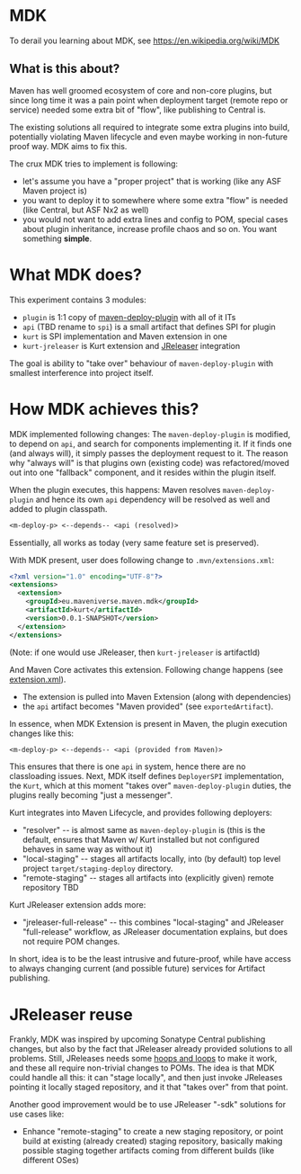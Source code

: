 # MDK

To derail you learning about MDK, see https://en.wikipedia.org/wiki/MDK

## What is this about?

Maven has well groomed ecosystem of core and non-core plugins, but since long time it was a pain point when deployment
target (remote repo or service) needed some extra bit of "flow", like publishing to Central is.

The existing solutions all required to integrate some extra plugins into build, potentially violating Maven lifecycle
and even maybe working in non-future proof way. MDK aims to fix this.

The crux MDK tries to implement is following:
* let's assume you have a "proper project" that is working (like any ASF Maven project is)
* you want to deploy it to somewhere where some extra "flow" is needed (like Central, but ASF Nx2 as well)
* you would not want to add extra lines and config to POM, special cases about plugin inheritance, increase profile
  chaos and so on. You want something **simple**.

# What MDK does?

This experiment contains 3 modules:
* `plugin` is 1:1 copy of [maven-deploy-plugin](https://github.com/apache/maven-deploy-plugin) with all of it ITs
* `api` (TBD rename to `spi`) is a small artifact that defines SPI for plugin
* `kurt` is SPI implementation and Maven extension in one
* `kurt-jreleaser` is Kurt extension and [JReleaser](https://jreleaser.org/) integration

The goal is ability to "take over" behaviour of `maven-deploy-plugin` with smallest interference into project itself.

# How MDK achieves this?

MDK implemented following changes: The `maven-deploy-plugin` is modified, to depend on `api`, and search for 
components implementing it. If it finds one (and always will), it simply passes the deployment request to it. The 
reason why "always will" is that plugins own (existing code) was refactored/moved out into one "fallback" component, 
and it resides within the plugin itself.

When the plugin executes, this happens: Maven resolves `maven-deploy-plugin` and hence its own `api` dependency will
be resolved as well and added to plugin classpath.

```txt
<m-deploy-p> <--depends-- <api (resolved)>
```

Essentially, all works as today (very same feature set is preserved).

With MDK present, user does following change to `.mvn/extensions.xml`:

```xml
<?xml version="1.0" encoding="UTF-8"?>
<extensions>
  <extension>
    <groupId>eu.maveniverse.maven.mdk</groupId>
    <artifactId>kurt</artifactId>
    <version>0.0.1-SNAPSHOT</version>
  </extension>
</extensions>
```

(Note: if one would use JReleaser, then `kurt-jreleaser` is artifactId)

And Maven Core activates this extension. Following change happens (see [extension.xml](kurt/src/main/resources/META-INF/maven/extension.xml)).
* The extension is pulled into Maven Extension (along with dependencies)
* the `api` artifact becomes "Maven provided" (see `exportedArtifact`).

In essence, when MDK Extension is present in Maven, the plugin execution changes like this:

```txt
<m-deploy-p> <--depends-- <api (provided from Maven)>
```

This ensures that there is one `api` in system, hence there are no classloading issues. Next, MDK itself defines
`DeployerSPI` implementation, the `Kurt`, which at this moment "takes over" `maven-deploy-plugin` duties, the plugins
really becoming "just a messenger".

Kurt integrates into Maven Lifecycle, and provides following deployers:
* "resolver" -- is almost same as `maven-deploy-plugin` is (this is the default, ensures that Maven w/ Kurt installed but not configured behaves in same way as without it)
* "local-staging" -- stages all artifacts locally, into (by default) top level project `target/staging-deploy` directory.
* "remote-staging" -- stages all artifacts into (explicitly given) remote repository TBD

Kurt JReleaser extension adds more:
* "jreleaser-full-release" -- this combines "local-staging" and JReleaser "full-release" workflow, as JReleaser 
  documentation explains, but does not require POM changes.

In short, idea is to be the least intrusive and future-proof, while have access to always changing current (and 
possible future) services for Artifact publishing.

# JReleaser reuse

Frankly, MDK was inspired by upcoming Sonatype Central publishing changes, but also by the fact that JReleaser already
provided solutions to all problems. Still, JReleases needs some [hoops and loops](https://jreleaser.org/guide/latest/examples/maven/index.html)
to make it work, and these all require non-trivial changes to POMs. The idea is that MDK could handle all this: 
it can "stage locally", and then just invoke JReleases pointing it locally staged repository, and it that "takes over" 
from that point. 

Another good improvement would be to use JReleaser "-sdk" solutions for use cases like:
* Enhance "remote-staging" to create a new staging repository, or point build at existing (already created) staging repository,
  basically making possible staging together artifacts coming from different builds (like different OSes)
